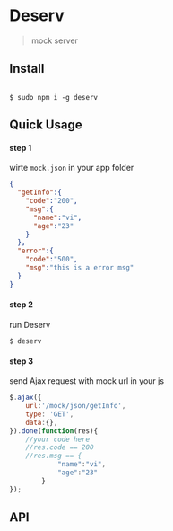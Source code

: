 Deserv
============
> mock server

## Install

```shell

$ sudo npm i -g deserv

```

## Quick Usage

#### step 1

wirte `mock.json` in your app folder   

```json
{
  "getInfo":{
    "code":"200",
    "msg":{
      "name":"vi",
      "age":"23"
    }
  },
  "error":{
    "code":"500",
    "msg":"this is a error msg"
  }
}
```

#### step 2

run Deserv

```shell
$ deserv

```

#### step 3

send Ajax request with mock url in your js

```javascript
$.ajax({
	url:'/mock/json/getInfo',
	type: 'GET',
	data:{},
}).done(function(res){
	//your code here
	//res.code == 200
	//res.msg == {
            "name":"vi",
            "age":"23"
        }
});

```

## API




